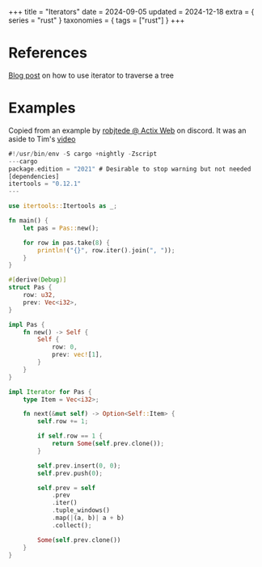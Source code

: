 +++
title = "Iterators"
date = 2024-09-05
updated = 2024-12-18
extra = { series = "rust" }
taxonomies = { tags = ["rust"] }
+++

# References

[Blog post](https://aloso.github.io/2021/03/09/creating-an-iterator) on how to use iterator to traverse a tree

# Examples

Copied from an example by [robjtede @ Actix Web](https://github.com/robjtede) on discord. It was an aside to Tim's [video](https://www.youtube.com/watch?v=RQE4GeDe4yw)

```rust
#!/usr/bin/env -S cargo +nightly -Zscript
---cargo
package.edition = "2021" # Desirable to stop warning but not needed
[dependencies]
itertools = "0.12.1"
---

use itertools::Itertools as _;

fn main() {
    let pas = Pas::new();

    for row in pas.take(8) {
        println!("{}", row.iter().join(", "));
    }
}

#[derive(Debug)]
struct Pas {
    row: u32,
    prev: Vec<i32>,
}

impl Pas {
    fn new() -> Self {
        Self {
            row: 0,
            prev: vec![1],
        }
    }
}

impl Iterator for Pas {
    type Item = Vec<i32>;

    fn next(&mut self) -> Option<Self::Item> {
        self.row += 1;

        if self.row == 1 {
            return Some(self.prev.clone());
        }

        self.prev.insert(0, 0);
        self.prev.push(0);

        self.prev = self
            .prev
            .iter()
            .tuple_windows()
            .map(|(a, b)| a + b)
            .collect();

        Some(self.prev.clone())
    }
}
```
